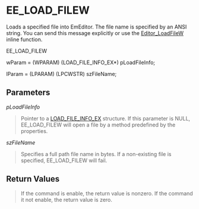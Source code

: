 # EE\_LOAD\_FILEW

Loads a specified file into EmEditor. The file name is specified by an ANSI
string. You can send this message explicitly or use the
[Editor\_LoadFileW](../macro/editor_loadfilew) inline function.

EE\_LOAD\_FILEW

wParam = (WPARAM) (LOAD\_FILE\_INFO\_EX\*) pLoadFileInfo;

lParam = (LPARAM) (LPCWSTR) szFileName;

## Parameters

_pLoadFileInfo_

> Pointer to a [LOAD\_FILE\_INFO\_EX](../structure/load_file_info) structure. If this parameter is NULL, EE\_LOAD\_FILEW will
> open a file by a method predefined by the properties.

_szFileName_

> Specifies a full path file name in bytes. If a non-existing file is
> specified, EE\_LOAD\_FILEW will fail.

## Return Values

> If the command is enable, the return value is nonzero. If the command it
> not enable, the return value is zero.
